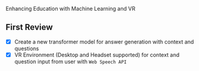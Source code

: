 Enhancing Education with Machine Learning and VR 

## First Review
- [x] Create a new transformer model for answer generation with context and questions
- [x] VR Environment (Desktop and Headset supported) for context and question input from user with `Web Speech API`